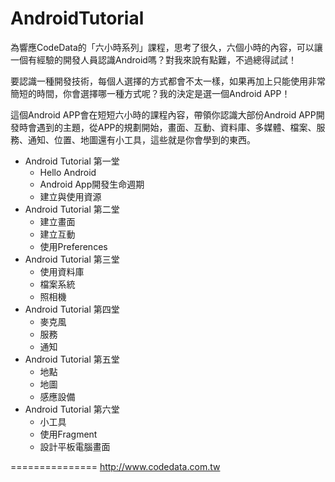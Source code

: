 AndroidTutorial
===============

為響應CodeData的「六小時系列」課程，思考了很久，六個小時的內容，可以讓一個有經驗的開發人員認識Android嗎？對我來說有點難，不過總得試試！

要認識一種開發技術，每個人選擇的方式都會不太一樣，如果再加上只能使用非常簡短的時間，你會選擇哪一種方式呢？我的決定是選一個Android APP！

這個Android APP會在短短六小時的課程內容，帶領你認識大部份Android  APP開發時會遇到的主題，從APP的規劃開始，畫面、互動、資料庫、多媒體、檔案、服務、通知、位置、地圖還有小工具，這些就是你會學到的東西。

- Android Tutorial 第一堂
  - Hello Android
  - Android App開發生命週期
  - 建立與使用資源
- Android Tutorial 第二堂
  - 建立畫面
  - 建立互動
  - 使用Preferences
- Android Tutorial 第三堂
  - 使用資料庫
  - 檔案系統
  - 照相機
- Android Tutorial 第四堂
  - 麥克風
  - 服務
  - 通知
- Android Tutorial 第五堂
  - 地點
  - 地圖
  - 感應設備
- Android Tutorial 第六堂
  - 小工具
  - 使用Fragment
  - 設計平板電腦畫面

===============
http://www.codedata.com.tw
